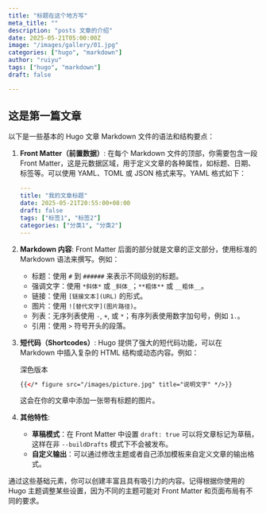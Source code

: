 ```yaml
---
title: "标题在这个地方写"
meta_title: ""
description: "posts 文章的介绍"
date: 2025-05-21T05:00:00Z
image: "/images/gallery/01.jpg"
categories: ["hugo", "markdown"]
author: "ruiyu"
tags: ["hugo", "markdown"]
draft: false

---
```


## 这是第一篇文章

以下是一些基本的 Hugo 文章 Markdown 文件的语法和结构要点：

1. **Front Matter（前置数据）**: 在每个 Markdown 文件的顶部，你需要包含一段 Front Matter，这是元数据区域，用于定义文章的各种属性，如标题、日期、标签等。可以使用 YAML、TOML 或 JSON 格式来写。YAML 格式如下：

   ```yaml
   ---
   title: "我的文章标题"
   date: 2025-05-21T20:55:00+08:00
   draft: false
   tags: ["标签1", "标签2"]
   categories: ["分类1", "分类2"]
   ---
   ```

2. **Markdown 内容**: Front Matter 后面的部分就是文章的正文部分，使用标准的 Markdown 语法来撰写。例如：

   - 标题：使用 `#` 到 `######` 来表示不同级别的标题。
   - 强调文字：使用 `*斜体*` 或 `_斜体_`；`**粗体**` 或 `__粗体__`。
   - 链接：使用 `[链接文本](URL)` 的形式。
   - 图片：使用 `![替代文字](图片路径)`。
   - 列表：无序列表使用 `-`, `+`, 或 `*`；有序列表使用数字加句号，例如 `1.`。
   - 引用：使用 `>` 符号开头的段落。

3. **短代码（Shortcodes）**: Hugo 提供了强大的短代码功能，可以在 Markdown 中插入复杂的 HTML 结构或动态内容。例如：

   深色版本

   ```html
   {{</* figure src="/images/picture.jpg" title="说明文字" */>}}
   ```

   这会在你的文章中添加一张带有标题的图片。

4. **其他特性**:

   - **草稿模式**：在 Front Matter 中设置 `draft: true` 可以将文章标记为草稿，这样在非 `--buildDrafts` 模式下不会被发布。
   - **自定义输出**：可以通过修改主题或者自己添加模板来自定义文章的输出格式。

通过这些基础元素，你可以创建丰富且具有吸引力的内容。记得根据你使用的 Hugo 主题调整某些设置，因为不同的主题可能对 Front Matter 和页面布局有不同的要求。
